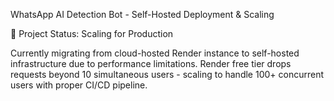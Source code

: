 WhatsApp AI Detection Bot - Self-Hosted Deployment & Scaling

🚀 Project Status: Scaling for Production

Currently migrating from cloud-hosted Render instance to self-hosted infrastructure due to performance limitations. Render free tier drops requests beyond 10 simultaneous users - scaling to handle 100+ concurrent users with proper CI/CD pipeline.
